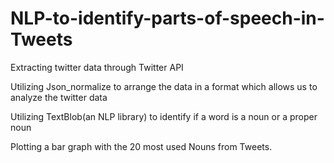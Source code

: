 # NLP-to-identify-parts-of-speech-in-Tweets

Extracting twitter data through Twitter API

Utilizing Json_normalize to arrange the data in a format which allows us to analyze the twitter data

Utilizing TextBlob(an NLP library) to identify if a word is a noun or a proper noun

Plotting a bar graph with the 20 most used Nouns from Tweets.
